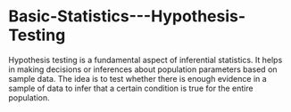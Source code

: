 # Basic-Statistics---Hypothesis-Testing
Hypothesis testing is a fundamental aspect of inferential statistics. It helps in making decisions or inferences about population parameters based on sample data. The idea is to test whether there is enough evidence in a sample of data to infer that a certain condition is true for the entire population.
